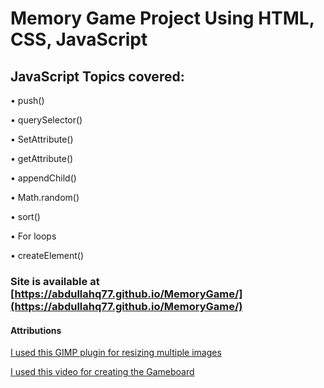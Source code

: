 # Memory Game Project Using HTML, CSS, JavaScript


## JavaScript Topics covered: 
  • push()
  
  • querySelector()
  
  • SetAttribute()
  
  • getAttribute()
  
  • appendChild()
  
  • Math.random()
  
  • sort()
  
  • For loops
  
  • createElement()
  
  
### Site is available at [https://abdullahq77.github.io/MemoryGame/](https://abdullahq77.github.io/MemoryGame/)
  
  
#### Attributions

[I used this GIMP plugin for resizing multiple images](https://www.thewindowsclub.com/how-to-batch-resize-images-with-gimp-in-windows-10)

[I used this video for creating the Gameboard](https://www.youtube.com/watch?v=lhNdUVh3qCc&t=1187s)
